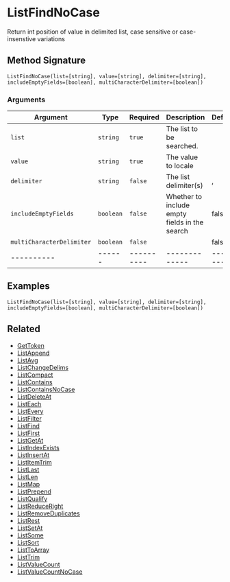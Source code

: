# ListFindNoCase

Return int position of value in delimited list, case sensitive or case-insenstive variations

## Method Signature

```
ListFindNoCase(list=[string], value=[string], delimiter=[string], includeEmptyFields=[boolean], multiCharacterDelimiter=[boolean])
```

### Arguments

| Argument                  | Type      | Required   | Description                                   | Default   |
| ------------------------- | --------- | ---------- | --------------------------------------------- | --------- |
| `list`                    | `string`  | `true`     | The list to be searched.                      |           |
| `value`                   | `string`  | `true`     | The value to locale                           |           |
| `delimiter`               | `string`  | `false`    | The list delimiter(s)                         | ,         |
| `includeEmptyFields`      | `boolean` | `false`    | Whether to include empty fields in the search | false     |
| `multiCharacterDelimiter` | `boolean` | `false`    |                                               | false     |
| ----------                | ------    | ---------- | -------------                                 | --------- |

## Examples

```
ListFindNoCase(list=[string], value=[string], delimiter=[string], includeEmptyFields=[boolean], multiCharacterDelimiter=[boolean])
```

## Related

* [GetToken](gettoken.md)
* [ListAppend](listappend.md)
* [ListAvg](listavg.md)
* [ListChangeDelims](listchangedelims.md)
* [ListCompact](listcompact.md)
* [ListContains](listcontains.md)
* [ListContainsNoCase](listcontainsnocase.md)
* [ListDeleteAt](listdeleteat.md)
* [ListEach](listeach.md)
* [ListEvery](listevery.md)
* [ListFilter](listfilter.md)
* [ListFind](listfind.md)
* [ListFirst](listfirst.md)
* [ListGetAt](listgetat.md)
* [ListIndexExists](listindexexists.md)
* [ListInsertAt](listinsertat.md)
* [ListItemTrim](listitemtrim.md)
* [ListLast](listlast.md)
* [ListLen](listlen.md)
* [ListMap](listmap.md)
* [ListPrepend](listprepend.md)
* [ListQualify](listqualify.md)
* [ListReduceRight](listreduceright.md)
* [ListRemoveDuplicates](listremoveduplicates.md)
* [ListRest](listrest.md)
* [ListSetAt](listsetat.md)
* [ListSome](listsome.md)
* [ListSort](listsort.md)
* [ListToArray](listtoarray.md)
* [ListTrim](listtrim.md)
* [ListValueCount](listvaluecount.md)
* [ListValueCountNoCase](listvaluecountnocase.md)
